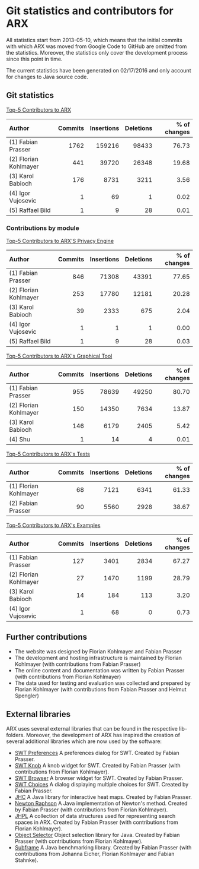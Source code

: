 # Git statistics and contributors for ARX

All statistics start from 2013-05-10, which means that the initial commits with which 
ARX was moved from Google Code to GitHub are omitted from the statistics.
Moreover, the statistics only cover the development process since this point in time.

The current statistics have been generated on 02/17/2016 and only account for changes to 
Java source code.

## Git statistics

[Top-5 Contributors to ARX](https://rawgit.com/arx-deidentifier/arx-contributors/master/gitinspector-statistics-all.html)

| Author                          | Commits    | Insertions      | Deletions    | % of changes |
|:--------------------------------|-----------:|----------------:|-------------:|-------------:|
| (1) Fabian Prasser              |  1762      |  159216         | 98433        |   76.73      |
| (2) Florian Kohlmayer           |   441      |   39720         | 26348        |   19.68      |
| (3) Karol Babioch               |   176      |    8731         |  3211        |    3.56      |
| (4) Igor Vujosevic              |     1      |      69         |     1        |    0.02      |
| (5) Raffael Bild                |     1      |       9         |    28        |    0.01      |

### Contributions by module

[Top-5 Contributors to ARX'S Privacy Engine](https://rawgit.com/arx-deidentifier/arx-contributors/master/gitinspector-statistics-main.html)

| Author                          | Commits    | Insertions      | Deletions    | % of changes |
|:--------------------------------|-----------:|----------------:|-------------:|-------------:|
| (1) Fabian Prasser              |     846    |      71308      |     43391    |        77.65 |
| (2) Florian Kohlmayer           |     253    |      17780      |     12181    |        20.28 |
| (3) Karol Babioch               |      39    |       2333      |       675    |         2.04 |
| (4) Igor Vujosevic              |       1    |          1      |         1    |         0.00 |
| (5) Raffael Bild                |       1    |          9      |        28    |         0.03 |

[Top-5 Contributors to ARX's Graphical Tool](https://rawgit.com/arx-deidentifier/arx-contributors/master/gitinspector-statistics-gui.html)

| Author                           | Commits    | Insertions      | Deletions    | % of changes |
|:---------------------------------|-----------:|----------------:|-------------:|-------------:|
| (1) Fabian Prasser               |  955       |  78639          |49250         |  80.70       |
| (2) Florian Kohlmayer            |  150       |  14350          | 7634         |  13.87       |
| (3) Karol Babioch                |  146       |   6179          | 2405         |   5.42       |
| (4) Shu                          |    1       |     14          |    4         |   0.01       |

[Top-5 Contributors to ARX's Tests](https://rawgit.com/arx-deidentifier/arx-contributors/master/gitinspector-statistics-test.html)

| Author                           | Commits    | Insertions      | Deletions    | % of changes |
|:---------------------------------|-----------:|----------------:|-------------:|-------------:|
| (1) Florian Kohlmayer            |   68       |   7121          | 6341         |  61.33       |
| (2) Fabian Prasser               |   90       |   5560          | 2928         |  38.67       |

[Top-5 Contributors to ARX's Examples](https://rawgit.com/arx-deidentifier/arx-contributors/master/gitinspector-statistics-example.html)

| Author                           | Commits    | Insertions      | Deletions    | % of changes |
|:---------------------------------|-----------:|----------------:|-------------:|-------------:|
| (1) Fabian Prasser               |  127       |   3401          | 2834         |  67.27       |
| (2) Florian Kohlmayer            |   27       |   1470          | 1199         |  28.79       |
| (3) Karol Babioch                |   14       |    184          |  113         |   3.20       |
| (4) Igor Vujosevic               |    1       |     68          |    0         |   0.73       |

## Further contributions

* The website was designed by Florian Kohlmayer and Fabian Prasser
* The development and hosting infrastructure is maintained by Florian Kohlmayer (with contributions from Fabian Prasser)
* The online content and documentation was written by Fabian Prasser (with contributions from Florian Kohlmayer)
* The data used for testing and evaluation was collected and prepared by Florian Kohlmayer (with contributions from Fabian Prasser and Helmut Spengler)

## External libraries

ARX uses several external libraries that can be found in the respective lib-folders. 
Moreover, the development of ARX has inspired the creation of several additional libraries which are now used by the software:

* [SWT Preferences](https://github.com/prasser/swtpreferences) A preferences dialog for SWT. Created by Fabian Prasser.
* [SWT Knob](https://github.com/prasser/swtknob) A knob widget for SWT. Created by Fabian Prasser (with contributions from Florian Kohlmayer).
* [SWT Browser](https://github.com/prasser/swtbrowser) A browser widget for SWT. Created by Fabian Prasser.
* [SWT Choices](https://github.com/prasser/swtchoices) A dialog displaying multiple choices for SWT. Created by Fabian Prasser.
* [JHC](https://github.com/prasser/jhc) A Java library for interactive heat maps. Created by Fabian Prasser.
* [Newton Raphson](https://github.com/prasser/newtonraphson) A Java implementation of Newton's method. Created by Fabian Prasser (with contributions from Florian Kohlmayer).
* [JHPL](https://github.com/prasser/jhpl) A collection of data structures used for representing search spaces in ARX. Created by Fabian Prasser (with contributions from Florian Kohlmayer).
* [Object Selector](https://github.com/prasser/swtchoices) Object selection library for Java. Created by Fabian Prasser (with contributions from Florian Kohlmayer).
* [Subframe](https://github.com/prasser/subframe) A Java benchmarking library. Created by Fabian Prasser (with contributions from Johanna Eicher, Florian Kohlmayer and Fabian Stahnke).